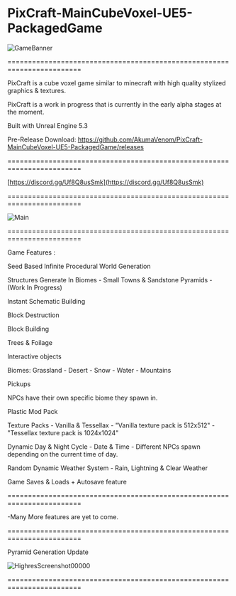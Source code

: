 # PixCraft-MainCubeVoxel-UE5-PackagedGame

![GameBanner](https://github.com/user-attachments/assets/3a1f5cbd-b7bf-43d5-8bab-c1ccb766da6d)

========================================================================

PixCraft is a cube voxel game similar to minecraft with high quality stylized graphics & textures.

PixCraft is a work in progress that is currently in the early alpha stages at the moment.

Built with Unreal Engine 5.3

Pre-Release Download: https://github.com/AkumaVenom/PixCraft-MainCubeVoxel-UE5-PackagedGame/releases

========================================================================

[https://discord.gg/Uf8Q8usSmk](https://discord.gg/Uf8Q8usSmk)

========================================================================

![Main](https://github.com/user-attachments/assets/943cf320-bab7-4c76-9f66-94b1fd289db0)

========================================================================

Game Features : 

Seed Based Infinite Procedural World Generation

Structures Generate In Biomes - Small Towns & Sandstone Pyramids - (Work In Progress)

Instant Schematic Building

Block Destruction

Block Building

Trees & Foilage

Interactive objects

Biomes: Grassland - Desert - Snow - Water - Mountains

Pickups

NPCs have their own specific biome they spawn in.

Plastic Mod Pack

Texture Packs - Vanilla & Tessellax - "Vanilla texture pack is 512x512" - "Tessellax texture pack is 1024x1024"

Dynamic Day & Night Cycle - Date & Time - Different NPCs spawn depending on the current time of day.

Random Dynamic Weather System - Rain, Lightning & Clear Weather

Game Saves & Loads + Autosave feature

========================================================================

-Many More features are yet to come.

========================================================================

Pyramid Generation Update

![HighresScreenshot00000](https://github.com/user-attachments/assets/8e675ff3-071d-49ca-a260-f6239b6d8baa)

========================================================================
